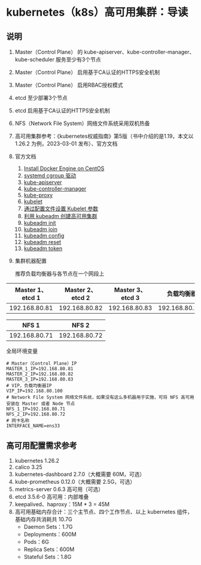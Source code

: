 # kubernetes（k8s）高可用集群：导读

## 说明

1. Master（Control Plane） 的 kube-apiserver、kube-controller-manager、kube-scheduler 服务至少有3个节点
2. Master（Control Plane） 启用基于CA认证的HTTPS安全机制
3. Master（Control Plane） 启用RBAC授权模式
4. etcd 至少部署3个节点
5. etcd 启用基于CA认证的HTTPS安全机制
6. NFS（Network File System）网络文件系统采用双机热备
7. 高可用集群参考：《kubernetes权威指南》第5版（书中介绍的是1.19，本文以 1.26.2 为例，2023-03-01 发布）、官方文档
8. 官方文档
    1. [Install Docker Engine on CentOS](https://docs.docker.com/engine/install/centos/)
    2. [systemd cgroup 驱动](https://kubernetes.io/zh-cn/docs/setup/production-environment/container-runtimes/#containerd-systemd)
    3. [kube-apiserver](https://kubernetes.io/zh-cn/docs/reference/command-line-tools-reference/kube-apiserver/)
    4. [kube-controller-manager](https://kubernetes.io/zh-cn/docs/reference/command-line-tools-reference/kube-controller-manager/)
    5. [kube-proxy](https://kubernetes.io/zh-cn/docs/reference/command-line-tools-reference/kube-proxy/)
    6. [kubelet](https://kubernetes.io/zh-cn/docs/reference/command-line-tools-reference/kubelet/)
    7. [通过配置文件设置 Kubelet 参数](https://kubernetes.io/zh-cn/docs/tasks/administer-cluster/kubelet-config-file/)
    8. [利用 kubeadm 创建高可用集群](https://kubernetes.io/zh-cn/docs/setup/production-environment/tools/kubeadm/high-availability/)
    9. [kubeadm init](https://kubernetes.io/zh-cn/docs/reference/setup-tools/kubeadm/kubeadm-init/)
    10. [kubeadm join](https://kubernetes.io/zh-cn/docs/reference/setup-tools/kubeadm/kubeadm-join/)
    11. [kubeadm config](https://kubernetes.io/zh-cn/docs/reference/setup-tools/kubeadm/kubeadm-config/)
    12. [kubeadm reset](https://kubernetes.io/zh-cn/docs/reference/setup-tools/kubeadm/kubeadm-reset/)
    13. [kubeadm token](https://kubernetes.io/zh-cn/docs/reference/setup-tools/kubeadm/kubeadm-token/)
9. 集群机器配置

   推荐负载均衡器与各节点在一个网段上

| Master 1、etcd 1 | Master 2、etcd 2 | Master 3、etcd 3 | 负载均衡器          | Node 1        | Node 2        |
|-----------------|-----------------|-----------------|----------------|---------------|---------------|
| 192.168.80.81   | 192.168.80.82   | 192.168.80.83   | 192.168.80.100 | 192.168.80.91 | 192.168.80.92 |

| NFS 1         | NFS 2         |
|---------------|---------------|
| 192.168.80.71 | 192.168.80.72 |

全局环境变量

```shell
# Master（Control Plane）IP
MASTER_1_IP=192.168.80.81
MASTER_2_IP=192.168.80.82
MASTER_3_IP=192.168.80.83
# VIP，负载均衡器IP
VIP_IP=192.168.80.100
# Network File System 网络文件系统，如果没有这么多机器用于实施，可将 NFS 高可用安装在 Master 或者 Node 节点
NFS_1_IP=192.168.80.71
NFS_2_IP=192.168.80.72
# 网卡名称
INTERFACE_NAME=ens33
```

## 高可用配置需求参考

1. kubernetes 1.26.2
2. calico 3.25
3. kubernetes-dashboard 2.7.0（大概需要 60M，可选）
4. kube-prometheus 0.12.0（大概需要 2.5G，可选）
5. metrics-server 0.6.3 高可用（可选）
6. etcd 3.5.6-0 高可用：内部堆叠
7. keepalived、haproxy：15M * 3 = 45M
8. 高可用基础内存合计：三个主节点、四个工作节点、以上 kubernetes 组件，基础内存共消耗共 10.7G
    - Daemon Sets：1.7G
    - Deployments：600M
    - Pods：6G
    - Replica Sets：600M
    - Stateful Sets：1.8G
